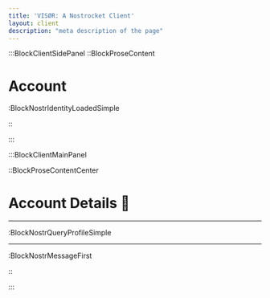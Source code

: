 ```yaml
---
title: 'VISØR: A Nostrocket Client'
layout: client
description: "meta description of the page"
---
```


:::BlockClientSidePanel
::BlockProseContent

# Account

:BlockNostrIdentityLoadedSimple

::

:::

:::BlockClientMainPanel

::BlockProseContentCenter


# Account Details 🪪
---

:BlockNostrQueryProfileSimple

---

:BlockNostrMessageFirst


::

:::
